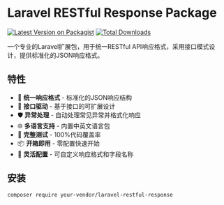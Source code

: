 # Laravel RESTful Response Package

[![Latest Version on Packagist](https://img.shields.io/packagist/v/your-vendor/laravel-restful-response.svg?style=flat-square)](https://packagist.org/packages/your-vendor/laravel-restful-response)
[![Total Downloads](https://img.shields.io/packagist/dt/your-vendor/laravel-restful-response.svg?style=flat-square)](https://packagist.org/packages/your-vendor/laravel-restful-response)

一个专业的Laravel扩展包，用于统一RESTful API响应格式，采用接口模式设计，提供标准化的JSON响应格式。

## 特性

- 🎯 **统一响应格式** - 标准化的JSON响应结构
- 🔌 **接口驱动** - 基于接口的可扩展设计
- 🛡️ **异常处理** - 自动处理常见异常并格式化响应
- 🌐 **多语言支持** - 内置中英文语言包
- 🧪 **完整测试** - 100%代码覆盖率
- 📦 **开箱即用** - 零配置快速开始
- 🎨 **灵活配置** - 可自定义响应格式和字段名称

## 安装

```bash
composer require your-vendor/laravel-restful-response
